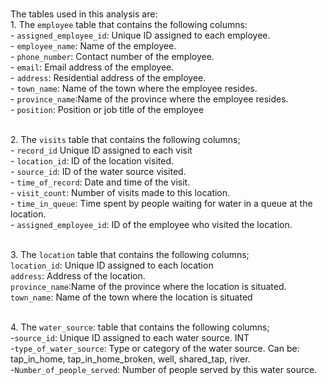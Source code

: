 <br>The tables used in this analysis are:
<br>1. The `employee` table that contains the following columns:
<br>- `assigned_employee_id`: Unique ID assigned to each employee.
<br>- `employee_name`: Name of the employee. 
<br>- `phone_number`: Contact number of the employee. 
<br>- `email`: Email address of the employee. 
<br>- `address`: Residential address of the employee.
<br>- `town_name`: Name of the town where the employee resides. 
<br>- `province_name`:Name of the province where the employee resides.
<br>- `position`: Position or job title of the employee

<br>2. The `visits` table that contains the following columns;
<br>- `record_id` Unique ID assigned to each visit
<br>- `location_id`: ID of the location visited.
<br>- `source_id`: ID of the water source visited. 
<br>- `time_of_record`: Date and time of the visit.
<br>- `visit_count`: Number of visits made to this location.
<br>- `time_in_queue`: Time spent by people waiting for water in a queue at the location.
<br>- `assigned_employee_id`: ID of the employee who visited the location.

<br>3. The `location` table that contains the following columns;
<br>`location_id`: Unique ID assigned to each location
<br>`address`: Address of the location.
<br>`province_name`:Name of the province where the location is situated.
<br>`town_name`: Name of the town where the location is situated

<br>4. The `water_source`: table that contains the following columns;
<br>-`source_id`: Unique ID assigned to each water source. INT
<br>-`type_of_water_source`: Type or category of the water source. Can be: tap_in_home, tap_in_home_broken, well, shared_tap, river.
<br>-`Number_of_people_served`: Number of people served by this water source.
